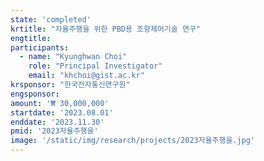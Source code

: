 ```yaml
---
state: 'completed'
krtitle: "자율주행을 위한 PBD용 조향제어기술 연구"
engtitle: 
participants: 
  - name: "Kyunghwan Choi"
    role: "Principal Investigator"
    email: "khchoi@gist.ac.kr"
krsponsor: "한국전자통신연구원"
engsponsor: 
amount: '₩ 30,000,000'
startdate: '2023.08.01'
enddate: '2023.11.30'
pmid: '2023자율주행을'
image: '/static/img/research/projects/2023자율주행을.jpg'
---
```

